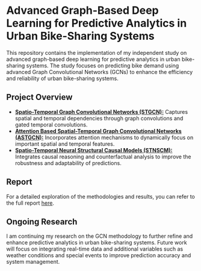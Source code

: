 # Advanced Graph-Based Deep Learning for Predictive Analytics in Urban Bike-Sharing Systems

This repository contains the implementation of my independent study on advanced graph-based deep learning for predictive analytics in urban bike-sharing systems. The study focuses on predicting bike demand using advanced Graph Convolutional Networks (GCNs) to enhance the efficiency and reliability of urban bike-sharing systems.

## Project Overview

- [**Spatio-Temporal Graph Convolutional Networks (STGCN):**](https://github.com/srushtii-m/Citibike-Demand-Prediction-Using-GCN-s/tree/main/STGCN) Captures spatial and temporal dependencies through graph convolutions and gated temporal convolutions.
- [**Attention Based Spatial-Temporal Graph Convolutional Networks (ASTGCN):**](https://github.com/srushtii-m/Citibike-Demand-Prediction-Using-GCN-s/tree/main/ASTGCN) Incorporates attention mechanisms to dynamically focus on important spatial and temporal features.
- [**Spatio-Temporal Neural Structural Causal Models (STNSCM):**](https://github.com/srushtii-m/Citibike-Demand-Prediction-Using-GCN-s/tree/main/STNSCM) Integrates causal reasoning and counterfactual analysis to improve the robustness and adaptability of predictions.

## Report

For a detailed exploration of the methodologies and results, you can refer to the full report [here]([link-to-report.pdf](https://github.com/srushtii-m/Citibike-Demand-Prediction-Using-GCN-s/blob/main/Report.pdf)).

## Ongoing Research

I am continuing my research on the GCN methodology to further refine and enhance predictive analytics in urban bike-sharing systems. Future work will focus on integrating real-time data and additional variables such as weather conditions and special events to improve prediction accuracy and system management.
